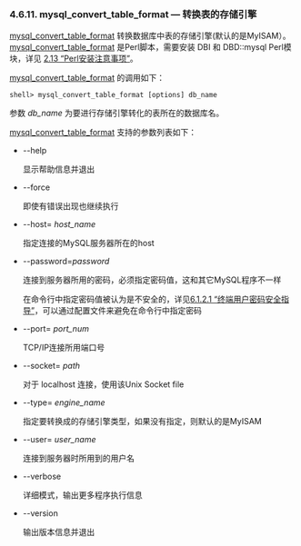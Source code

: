 ### 4.6.11. mysql\_convert\_table\_format — 转换表的存储引擎

[mysql\_convert\_table\_format](#) 转换数据库中表的存储引擎(默认的是MyISAM）。[mysql\_convert\_table\_format](#) 是Perl脚本，需要安装 DBI 和 DBD::mysql Perl模块，详见 [2.13 “Perl安装注意事项”][02.13.00]。


[mysql_convert_table_format](#) 的调用如下：

```shell
shell> mysql_convert_table_format [options] db_name
```

参数 *db_name* 为要进行存储引擎转化的表所在的数据库名。

[mysql_convert_table_format](#) 支持的参数列表如下：

* --help

	显示帮助信息并退出

* --force

	即使有错误出现也继续执行

* --host= *host_name*

	指定连接的MySQL服务器所在的host

* --password=*password*

	连接到服务器所用的密码，必须指定密码值，这和其它MySQL程序不一样

	在命令行中指定密码值被认为是不安全的，详见[6.1.2.1 “终端用户密码安全指导”][06.01.02.01]，可以通过配置文件来避免在命令行中指定密码

*  --port= *port_num*

	TCP/IP连接所用端口号

* --socket= *path*

	对于 localhost 连接，使用该Unix Socket file

* --type= *engine_name*

	指定要转换成的存储引擎类型，如果没有指定，则默认的是MyISAM

* --user= *user_name*

	连接到服务器时所用到的用户名

* --verbose

	详细模式，输出更多程序执行信息

* --version

	输出版本信息并退出


	
[02.13.00]:../Chapter_02/02.13.00_Perl_Installation_Notes.md
[06.01.02.01]:../Chapter_06/06.01.02_Keeping_Passwords_Secure.md